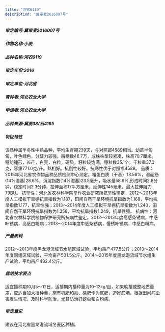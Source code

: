 ```yaml
---
title: "河农6119"
description: "冀审麦2016007号"
---
```

##### 审定编号:冀审麦2016007号

##### 作物名称:小麦

##### 品种名称:河农6119

##### 审定年份:2016

##### 审定单位:河北省

##### 育种者:河北农业大学

##### 申请者:河北农业大学

##### 品种来源:冀麦38/石4185

##### 特征特性
该品种属半冬性中熟品种，平均生育期239天，与对照邯4589相当。幼苗半匍匐，叶色绿色，分蘖力较强。亩穗数46.7万，成株株型较紧凑，株高70.7厘米。穗纺锤形，长芒，白壳，白粒，硬质，籽粒较饱满。穗粒数35.1个，千粒重37.3克，容重771.0克/升。熟相好。抗倒性较好。抗寒性优于对照邯4589。
品质：2015年河北省农作物品种品质检测中心测定，粗蛋白质（干基）13.56%，湿面筋(14%湿基)28.6%，沉淀指数(14%湿基)23.5毫升，吸水量58.6%,形成时间2.8分钟，稳定时间2.3分钟，拉伸面积17平方厘米，延伸性145毫米，最大拉伸阻力79BU。
抗旱性：河北省农林科学院旱作农业研究所抗旱性鉴定，2012～2013年度人工模拟干旱棚抗旱指数为1.187，田间自然干旱环境抗旱指数为1.168，平均抗旱指数1.177，抗旱性强；2013～2014年度人工模拟干旱棚抗旱指数为1.240，田间自然干旱环境抗旱指数为1.258，平均抗旱指数1.249，抗旱性强。
抗病性：河北省农林科学院植物保护研究所抗病性鉴定，2012～2013年度高感条锈病，中感叶锈病，高感白粉病；2013～2014年度中感条锈病，慢锈叶锈病，中感白粉病。

##### 产量表现
2012～2013年度黑龙港流域节水组区域试验，平均亩产477.5公斤；2013～2014年度同组区域试验，平均亩产501.5公斤。2014～2015年度黑龙港流域节水组生产试验，平均亩产482.4公斤。

##### 栽培技术要点
适宜播种期10月5～12日，适播期内播种量为10-12kg/亩，如果晚播或整地质量差，应适当加大播种量，施有机肥和氮、磷肥作为底肥，造好底墒。根据田间病虫害发生情况，及时科学防治，尤其防治好蚜虫和白粉病。

##### 审定意见
建议在河北省黑龙港流域冬麦区种植。
